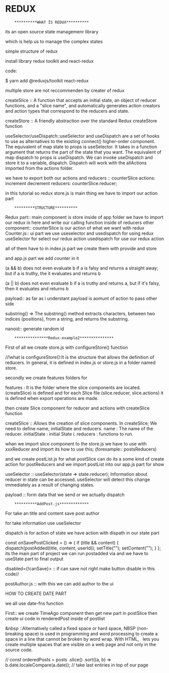 # REDUX 
        **********WHAT İS REDUX**********

its an open source state managemenr library

which is help us to manage the complex states

simple structure of redux

install library redux toolkit and react-redux

code:
  
$ yarn add @reduxjs/toolkit react-redux

multiple store are not reccommenden by creater of redux

createSlice :: A function that accepts an initial state, an object of reducer functions, and a "slice name", and automatically generates action creators and action types that correspond to the reducers and state.


createStore :: A friendly abstraction over the standard Redux createStore function

useSelector/useDispatch::useSelector and useDispatch are a set of hooks to use as alternatives to the existing connect() higher-order component. The equivalent of map state to props is useSelector. It takes in a function argument that returns the part of the state that you want. The equivalent of map dispatch to props is useDispatch. We can invoke useDispatch and store it to a variable, dispatch. Dispatch will work with the allActions imported from the actions folder.


we have to export both our actions and reducers :: counterSlice actions: increment decrement reducers: counterSlice.reducer;

in this tutorial so redux store.js is main thing we have to import our action part

        *********STRUCTURE**********


Redux part:: main component is store inside of app folder we have to import our redux in here and write our calling function inside of reducers
other component:: counterSlice is our action of what we want with redux 
Counter.js:: ui part we use useselector and usedispatch for using redux useSelector for select our redux action usedispatch for use our redux action 

all of them have to in index.js part we create them with provide and store 

and app.js part we add counter in it 

(a && b) does not even evaluate b if a is falsy and returns a straight away; but if a is truthy, the it evaluates and returns b

(a || b) does not even evaluate b if a is truthy and returns a, but if it's falsy, then it evaluates and returns b

payload:: as far as i understant payload is aomunt of action to pass other side 


substring() => The substring() method extracts characters, between two indices (positions), from a string, and returns the substring.


nanoid:: generate random id 


        ***************Redux-example2***************

First of all we create store.js with configureStore() function 

//!what is configureStore():It is the structure that allows the definition of reducers. In general, it is defined in index.js or store.js in a folder named store.

secondly we create features folders for 

features : It is the folder where the slice components are located. (createSlice) is defined and for each Slice file (slice.reducer, slice.actions) it is defined when export operations are made.

then create Slice component for reducer and actions with createSlice function
 

createSlice :: Allows the creation of slice components. In createSlice; We need to define name, initialState and reducers. 
name : The name of the reducer. 
initialState : initial State i. 
reducers : functions to run.

whan we import slice component to the store.js we have to use with xxxReducer and import its how to use this; (forexample:: postsReducers)

and we create postList.js for what postSlice can do its a some kind of create action for postReducers and we import postList into our app.js part for show


useSelector :: useSelector(state => state.reducer); Information about reducer in state can be accessed. useSelector will detect this change immediately as a result of changing states.

payload :: form data that we send or we actually dispatch


        **********AddPost.js*************

For take an title and content save post author 

for take information use useSelector 

dispatch is for action of state we have action with dispath in our state part

const onSavePostClicked = () => {
    if (title && content) {
      dispatch(postAdded(title, content, userId));
      setTitle("");
      setContent("");
    }
  };  its the main part of project we can run  postadded  via and we have to useState part to final output 


  disabled={!canSave}>  :: if can save not right make button disable in this code//



postAuthor.js :: with this we can add author to the ui 

HOW TO CREATE DATE PART 

we all use date-fns function 

First:: we create TimeAgo component 
then get new part in postSlice 
then create ui code in renderedPost inside of postlist 


&nbsp ::Alternatively called a fixed space or hard space, NBSP (non-breaking space) is used in programming and word processing to create a space in a line that cannot be broken by word wrap. With HTML, &nbsp; lets you create multiple spaces that are visible on a web page and not only in the source code.


 // const orderedPosts = posts
    .slice()
    .sort((a, b) => b.date.localeCompare(a.date)); // take last entiries in top of our page 





